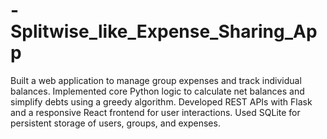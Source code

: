 # -Splitwise_like_Expense_Sharing_App
Built a web application to manage group expenses and track individual balances.  Implemented core Python logic to calculate net balances and simplify debts using a greedy algorithm.  Developed REST APIs with Flask and a responsive React frontend for user interactions.  Used SQLite for persistent storage of users, groups, and expenses.
